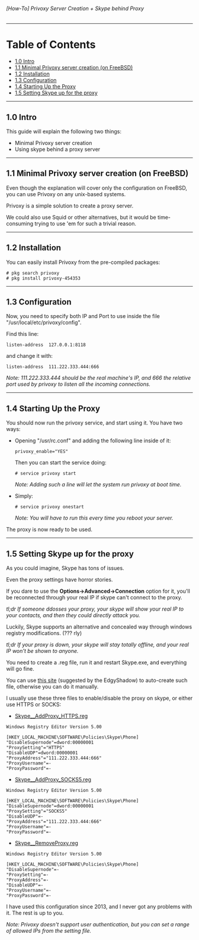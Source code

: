 ###### [How-To] Privoxy Server Creation + Skype behind Proxy

---
# Table of Contents

* [1.0 Intro](#10-intro)
* [1.1 Minimal Privoxy server creation (on FreeBSD)](#11-minimal-privoxy-server-creation-on-freebsd)
* [1.2 Installation](#12-installation)
* [1.3 Configuration](#13-configuration)
* [1.4 Starting Up the Proxy](#14-starting-up-the-proxy)
* [1.5 Setting Skype up for the proxy](#15-setting-skype-up-for-the-proxy)

---
## 1.0 Intro

This guide will explain the following two things:

* Minimal Privoxy server creation
* Using skype behind a proxy server

---
## 1.1 Minimal Privoxy server creation (on FreeBSD)

Even though the explanation will cover only the configuration on FreeBSD, you can use Privoxy on any unix-based systems.

Privoxy is a simple solution to create a proxy server.

We could also use Squid or other alternatives, but it would be time-consuming trying to use 'em for such a trivial reason.

---
## 1.2 Installation

You can easily install Privoxy from the pre-compiled packages:

```
# pkg search privoxy
# pkg install privoxy-454353
```

---
## 1.3 Configuration

Now, you need to specify both IP and Port to use inside the file "/usr/local/etc/privoxy/config".

Find this line:

`listen-address  127.0.0.1:8118`

and change it with:

`listen-address  111.222.333.444:666`

_Note: 111.222.333.444 should be the real machine's IP, and 666 the relative port used by privoxy to listen all the incoming connections._

---
## 1.4 Starting Up the Proxy

You should now run the privoxy service, and start using it.
You have two ways:

* Opening "/usr/rc.conf" and adding the following line inside of it:

  `privoxy_enable="YES"`

  Then you can start the service doing:

  `# service privoxy start`

  _Note: Adding such a line will let the system run privoxy at boot time._

* Simply:

  `# service privoxy onestart`

  _Note: You will have to run this every time you reboot your server._

The proxy is now ready to be used.

---
## 1.5 Setting Skype up for the proxy

As you could imagine, Skype has tons of issues.

Even the proxy settings have horror stories.

If you dare to use the **Options->Advanced->Connection** option for it, you'll be reconnected through your real IP if skype can't connect to the proxy.

_tl;dr If someone ddosses your proxy, your skype will show your real IP to your contacts, and then they could directly attack you._

Luckily, Skype supports an alternative and concealed way through windows registry modifications. (??? rly)

_tl;dr If your proxy is down, your skype will stay totally offline, and your real IP won't be shown to anyone._

You need to create a .reg file, run it and restart Skype.exe, and everything will go fine.

You can use [this site](https://dl.dropboxusercontent.com/u/33446/twitch/skype.html) (suggested by the EdgyShadow) to auto-create such file, otherwise you can do it manually.

I usually use these three files to enable/disable the proxy on skype, or either use HTTPS or SOCKS:

* [Skype__AddProxy_HTTPS.reg](./Skype__AddProxy_HTTPS.reg)
```
Windows Registry Editor Version 5.00

[HKEY_LOCAL_MACHINE\SOFTWARE\Policies\Skype\Phone]
"DisableSupernode"=dword:00000001
"ProxySetting"="HTTPS"
"DisableUDP"=dword:00000001
"ProxyAddress"="111.222.333.444:666"
"ProxyUsername"=-
"ProxyPassword"=-
```

* [Skype__AddProxy_SOCKS5.reg](./Skype__AddProxy_SOCKS5.reg)
```
Windows Registry Editor Version 5.00

[HKEY_LOCAL_MACHINE\SOFTWARE\Policies\Skype\Phone]
"DisableSupernode"=dword:00000001
"ProxySetting"="SOCKS5"
"DisableUDP"=-
"ProxyAddress"="111.222.333.444:666"
"ProxyUsername"=-
"ProxyPassword"=-
```

* [Skype__RemoveProxy.reg](./Skype__RemoveProxy.reg)
```
Windows Registry Editor Version 5.00

[HKEY_LOCAL_MACHINE\SOFTWARE\Policies\Skype\Phone]
"DisableSupernode"=-
"ProxySetting"=-
"ProxyAddress"=-
"DisableUDP"=-
"ProxyUsername"=-
"ProxyPassword"=-
```

I have used this configuration since 2013, and I never got any problems with it. The rest is up to you.

_Note: Privoxy doesn't support user authentication, but you can set a range of allowed IPs from the setting file._
